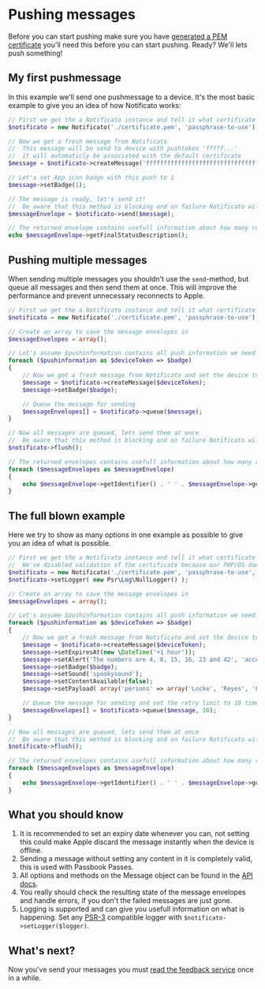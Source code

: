 # Pushing messages
Before you can start pushing make sure you have [generated a PEM certificate](certificate.md) you'll need this before you can start pushing. Ready? We'll lets push something!

## My first pushmessage
In this example we'll send one pushmessage to a device. It's the most basic example to give you an idea of how Notificato works:
```php
// First we get the a Notificato instance and tell it what certificate to use as default certificate
$notificato = new Notificato('./certificate.pem', 'passphrase-to-use');

// Now we get a fresh message from Notificato
//  This message will be send to device with pushtoken 'fffff...'
//  it will automaticly be associated with the default certificate
$message = $notificato->createMessage('ffffffffffffffffffffffffffffffffffffffffffffffffffffffffffffffff');

// Let's set App icon badge with this push to 1
$message->setBadge(1);

// The message is ready, let's send it!
//  Be aware that this method is blocking and on failure Notificato will retry a few times
$messageEnvelope = $notificato->send($message);

// The returned envelope contains usefull information about how many retries where needed and if sending succeeded
echo $messageEnvelope->getFinalStatusDescription();
```

## Pushing multiple messages
When sending multiple messages you shouldn't use the `send`-method, but queue all messages and then send them at once. This will improve the performance and prevent unnecessary reconnects to Apple.
```php
// First we get the a Notificato instance and tell it what certificate to use as default certificate
$notificato = new Notificato('./certificate.pem', 'passphrase-to-use');

// Create an array to save the message envelopes in
$messageEnvelopes = array();

// Let's assume $pushinformation contains all push information we need
foreach ($pushinformation as $deviceToken => $badge)
{
	// Now we get a fresh message from Notificato and set the device token and badge
	$message = $notificato->createMessage($deviceToken);
	$message->setBadge($badge);

	// Queue the message for sending
	$messageEnvelopes[] = $notificato->queue($message);
}

// Now all messages are queued, lets send them at once
//  Be aware that this method is blocking and on failure Notificato will retry a few times
$notificato->flush();

// The returned envelopes contains usefull information about how many retries where needed and if sending succeeded
foreach ($messageEnvelopes as $messageEnvelope)
{
	echo $messageEnvelope->getIdentifier() . ' ' . $messageEnvelope->getFinalStatusDescription() . PHP_EOL;
}
```

## The full blown example
Here we try to show as many options in one example as possible to give you an idea of what is possible.
```php
// First we get the a Notificato instance and tell it what certificate to use as default certificate
//  We've disabled validation of the certificate because our PHP/OS doesn't parse it correctly and we set the environment ourselfs
$notificato = new Notificato('./certificate.pem', 'passphrase-to-use', false, Certificate::ENDPOINT_ENV_SANDBOX);
$notificato->setLogger( new Psr\Log\NullLogger() );

// Create an array to save the message envelopes in
$messageEnvelopes = array();

// Let's assume $pushinformation contains all push information we need
foreach ($pushinformation as $deviceToken => $badge)
{
	// Now we get a fresh message from Notificato and set the device token
	$message = $notificato->createMessage($deviceToken);
	$message->setExpiresAt(new \DateTime('+1 hour'));
	$message->setAlert('The numbers are 4, 8, 15, 16, 23 and 42', 'accept-button', 'launch-image');
	$message->setBadge($badge);
	$message->setSound('spookysound');
	$message->setContentAvailable(false);
	$message->setPayload( array('persons' => array('Locke', 'Reyes', 'Ford', 'Jarrah', 'Shephard', 'Kwon')) );

	// Queue the message for sending and set the retry limit to 10 times
	$messageEnvelopes[] = $notificato->queue($message, 10);
}

// Now all messages are queued, lets send them at once
//  Be aware that this method is blocking and on failure Notificato will retry a few times
$notificato->flush();

// The returned envelopes contains usefull information about how many retries where needed and if sending succeeded
foreach ($messageEnvelopes as $messageEnvelope)
{
	echo $messageEnvelope->getIdentifier() . ' ' . $messageEnvelope->getFinalStatusDescription() . PHP_EOL;
}
```

## What you should know
1. It is recommended to set an expiry date whenever you can, not setting this could make Apple discard the message instantly when the device is offline.
2. Sending a message without setting any content in it is completely valid, this is used with Passbook Passes.
3. All options and methods on the Message object can be found in the [API docs](http://wrep.github.com/notificato/master/Wrep/Notificato/Apns/Message.html).
4. You really should check the resulting state of the message envelopes and handle errors, if you don't the failed messages are just gone.
5. Logging is supported and can give you usefull information on what is happening. Set any [PSR-3](https://github.com/php-fig/fig-standards/blob/master/accepted/PSR-3-logger-interface.md) compatible logger with `$notificato->setLogger($logger)`.

## What's next?
Now you've send your messages you must [read the feedback service](feedback.md) once in a while.